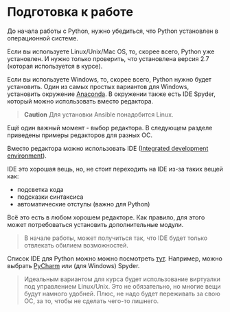 # Подготовка к работе

До начала работы с Python, нужно убедиться, что Python установлен в операционной системе.

Если вы используете Linux/Unix/Mac OS, то, скорее всего, Python уже установлен. И нужно только проверить, что установлена версия 2.7 (которая используется в курсе).

Если вы используете Windows, то, скорее всего, Python нужно будет установить.
Один из самых простых вариантов для Windows, установить окружение [Anaconda](https://www.continuum.io/downloads).
В окружении также есть IDE Spyder, который можно использовать вместо редактора.

> **Caution** Для установки Ansible понадобится Linux.

Ещё один важный момент - выбор редактора. В следующем разделе приведены примеры редакторов для разных ОС.

Вместо редактора можно использовать IDE ([Integrated development environment](https://en.wikipedia.org/wiki/Integrated_development_environment)). 

IDE это хорошая вещь, но, не стоит переходить на IDE из-за таких вещей как:
* подсветка кода
* подсказки синтаксиса
* автоматические отступы (важно для Python)

Всё это есть в любом хорошем редакторе. Как правило, для этого может потребоваться установить дополнительные модули.

> В начале работы, может получиться так, что IDE будет только отвлекать обилием возможностей.

Список IDE для Python можно можно посмотреть [тут](https://wiki.python.org/moin/IntegratedDevelopmentEnvironments). Например, можно выбрать [PyCharm](http://www.jetbrains.com/pycharm/) или (для Windows) Spyder.


> Идеальным вариантом для курса будет использование виртуалки под управлением Linux/Unix. Это не обязательно, но многие вещи будут намного удобней. Плюс, не надо будет переживать за свою ОС, за то, чтобы не сделать чего-то лишнего.

